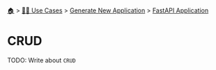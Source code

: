 <!--startTocHeader-->
[🏠](../../../README.md) > [👷🏽 Use Cases](../../README.md) > [Generate New Application](../README.md) > [FastAPI Application](README.md)
# CRUD
<!--endTocHeader-->
TODO: Write about `CRUD`
<!--startTocSubtopic-->

<!--endTocSubtopic-->